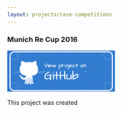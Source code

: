 ```yaml
---
layout: projects/case-competitions
---
```


### Munich Re Cup 2016

<a href="https://github.com/nathanesau/MunichReCup2016"><img src="../../../assets/images/github-button-blue.png" width="250"/></a>

This project was created 